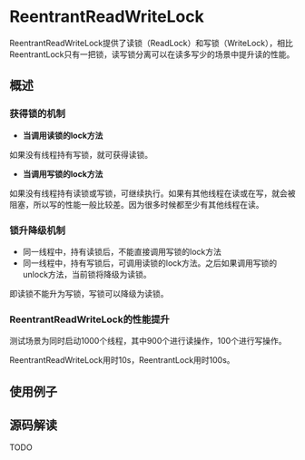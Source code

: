 # ReentrantReadWriteLock

ReentrantReadWriteLock提供了读锁（ReadLock）和写锁（WriteLock），相比ReentrantLock只有一把锁，读写锁分离可以在读多写少的场景中提升读的性能。

## 概述

### 获得锁的机制

- **当调用读锁的lock方法**

如果没有线程持有写锁，就可获得读锁。

- **当调用写锁的lock方法**

如果没有线程持有读锁或写锁，可继续执行。如果有其他线程在读或在写，就会被阻塞，所以写的性能一般比较差。因为很多时候都至少有其他线程在读。

### 锁升降级机制

- 同一线程中，持有读锁后，不能直接调用写锁的lock方法
- 同一线程中，持有写锁后，可调用读锁的lock方法。之后如果调用写锁的unlock方法，当前锁将降级为读锁。

即读锁不能升为写锁，写锁可以降级为读锁。

### ReentrantReadWriteLock的性能提升

测试场景为同时启动1000个线程，其中900个进行读操作，100个进行写操作。

ReentrantReadWriteLock用时10s，ReentrantLock用时100s。

## 使用例子

## 源码解读

TODO

